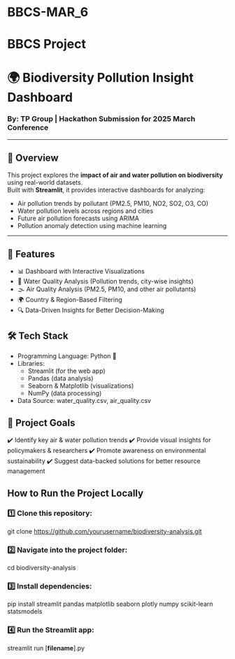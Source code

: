 # BBCS-MAR_6
# BBCS Project 
# 🌍 Biodiversity Pollution Insight Dashboard

### By: TP Group | Hackathon Submission for 2025 March Conference

---
## 🚀 Overview

This project explores the **impact of air and water pollution on biodiversity** using real-world datasets.  
Built with **Streamlit**, it provides interactive dashboards for analyzing:

- Air pollution trends by pollutant (PM2.5, PM10, NO2, SO2, O3, CO)
- Water pollution levels across regions and cities
- Future air pollution forecasts using ARIMA
- Pollution anomaly detection using machine learning
---

## 🚀 Features
+ 📊 Dashboard with Interactive Visualizations
+ 🌊 Water Quality Analysis (Pollution trends, city-wise insights)
+ 🌫️ Air Quality Analysis (PM2.5, PM10, and other air pollutants)
+ 🌍 Country & Region-Based Filtering
+ 🔍 Data-Driven Insights for Better Decision-Making

## 🛠 Tech Stack
+ Programming Language: Python 🐍
+ Libraries:
  + Streamlit (for the web app)
  + Pandas (data analysis)
  + Seaborn & Matplotlib (visualizations)
  + NumPy (data processing)
+ Data Source: water_quality.csv, air_quality.csv

## 🎯 Project Goals
✔️ Identify key air & water pollution trends
✔️ Provide visual insights for policymakers & researchers
✔️ Promote awareness on environmental sustainability
✔️ Suggest data-backed solutions for better resource management

## How to Run the Project Locally

### 1️⃣ Clone this repository:
git clone https://github.com/yourusername/biodiversity-analysis.git

### 2️⃣ Navigate into the project folder:
cd biodiversity-analysis

### 3️⃣ Install dependencies:
pip install streamlit pandas matplotlib seaborn plotly numpy scikit-learn statsmodels

### 4️⃣ Run the Streamlit app:
streamlit run [**filename**].py
